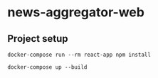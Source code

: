 # news-aggregator-web

## Project setup
```
docker-compose run --rm react-app npm install
```
```
docker-compose up --build
```
 
 